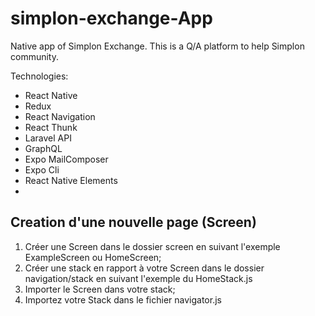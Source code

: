 # simplon-exchange-App

Native app of Simplon Exchange. This is a Q/A platform to help Simplon community.

Technologies: 
- React Native
- Redux
- React Navigation
- React Thunk
- Laravel API
- GraphQL
- Expo MailComposer
- Expo Cli
- React Native Elements
- 

## Creation d'une nouvelle page (Screen)
1. Créer une Screen dans le dossier screen en suivant l'exemple ExampleScreen ou HomeScreen;
2. Créer une stack en rapport à votre Screen dans le dossier navigation/stack en suivant l'exemple     du HomeStack.js
3. Importer le Screen dans votre stack;
4. Importez votre Stack dans le fichier navigator.js